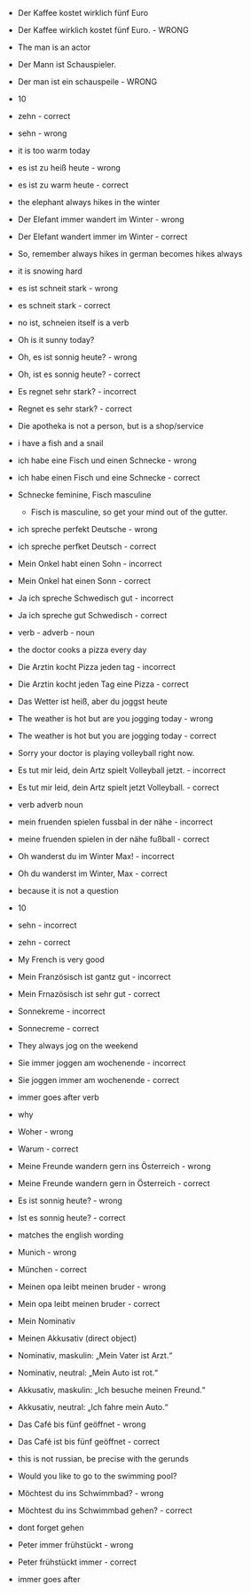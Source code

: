 - Der Kaffee kostet wirklich fünf Euro
- Der Kaffee wirklich kostet fünf Euro. - WRONG

- The man is an actor
- Der Mann ist Schauspieler.
- Der man ist ein schauspeile - WRONG

- 10
- zehn - correct
- sehn - wrong

- it is too warm today
- es ist zu heiß heute - wrong
- es ist zu warm heute - correct

- the elephant always hikes in the winter
- Der Elefant immer wandert im Winter - wrong
- Der Elefant wandert immer im Winter - correct
- So, remember always hikes in german becomes hikes always

- it is snowing hard
- es ist schneit stark - wrong
- es schneit stark - correct
- no ist, schneien itself is a verb

- Oh is it sunny today?
- Oh, es ist sonnig heute? - wrong
- Oh, ist es sonnig heute? - correct

- Es regnet sehr stark? - incorrect
- Regnet es sehr stark? - correct

- Die apotheka is not a person, but is a shop/service

- i have a fish and a snail
- ich habe eine Fisch und einen Schnecke - wrong
- ich habe einen Fisch und eine Schnecke - correct
- Schnecke feminine, Fisch masculine
  - Fisch is masculine, so get your mind out of the gutter.

- ich spreche perfekt Deutsche - wrong
- ich spreche perfket Deutsch - correct

- Mein Onkel habt einen Sohn - incorrect
- Mein Onkel hat einen Sonn - correct

- Ja ich spreche Schwedisch gut - incorrect
- Ja ich spreche gut Schwedisch - correct
- verb - adverb - noun

- the doctor cooks a pizza every day
- Die Arztin kocht Pizza jeden tag - incorrect
- Die Arztin kocht jeden Tag eine Pizza - correct

- Das Wetter ist heiß, aber du joggst heute
- The weather is hot but are you jogging today - wrong
- The weather is hot but you are jogging today - correct

- Sorry your doctor is playing volleyball right now.
- Es tut mir leid, dein Artz spielt Volleyball jetzt. - incorrect
- Es tut mir leid, dein Artz spielt jetzt Volleyball. - correct
- verb adverb noun

- mein fruenden spielen fussbal in der nähe - incorrect
- meine fruenden spielen in der nähe fußball - correct

- Oh wanderst du im Winter Max! - incorrect
- Oh du wanderst im Winter, Max - correct
- because it is not a question

- 10
- sehn - incorrect
- zehn - correct

- My French is very good
- Mein Französisch ist gantz gut - incorrect
- Mein Frnazösisch ist sehr gut - correct

- Sonnekreme - incorrect
- Sonnecreme - correct

- They always jog on the weekend
- Sie immer joggen am wochenende - incorrect
- Sie joggen immer am wochenende - correct
- immer goes after verb

- why
- Woher - wrong
- Warum - correct

- Meine Freunde wandern gern ins Österreich - wrong
- Meine Freunde wandern gern in Österreich - correct

- Es ist sonnig heute? - wrong
- Ist es sonnig heute? - correct
- matches the english wording

- Munich - wrong
- München - correct

- Meinen opa leibt meinen bruder - wrong
- Mein opa leibt meinen bruder - correct
- Mein Nominativ
- Meinen Akkusativ (direct object)
- Nominativ, maskulin: „Mein Vater ist Arzt.“
- Nominativ, neutral: „Mein Auto ist rot.“
- Akkusativ, maskulin: „Ich besuche meinen Freund.“
- Akkusativ, neutral: „Ich fahre mein Auto.“

- Das Café bis fünf geöffnet - wrong
- Das Café ist bis fünf geöffnet - correct
- this is not russian, be precise with the gerunds

- Would you like to go to the swimming pool?
- Möchtest du ins Schwimmbad? - wrong
- Möchtest du ins Schwimmbad gehen? - correct
- dont forget gehen

- Peter immer frühstückt - wrong
- Peter frühstückt immer - correct
- immer goes after